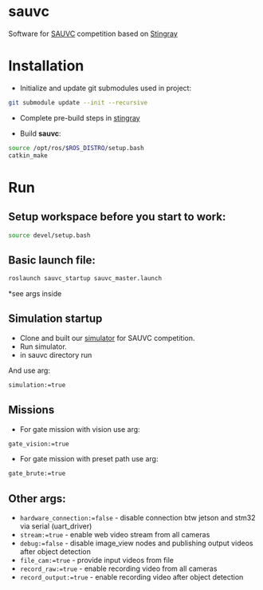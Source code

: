 # sauvc
Software for [SAUVC](https://sauvc.org/) competition based on [Stingray](https://github.com/hidronautics/stingray)

# Installation

- Initialize and update git submodules used in project:

```bash
git submodule update --init --recursive
```

- Complete pre-build steps in [stingray](/src/stingray/)

- Build **sauvc**:

```bash
source /opt/ros/$ROS_DISTRO/setup.bash
catkin_make
```

# Run

## Setup workspace before you start to work:

```bash
source devel/setup.bash
```
## Basic launch file:

```bash
roslaunch sauvc_startup sauvc_master.launch 
```
*see args inside

## Simulation startup

* Clone and built our [simulator](https://github.com/hidronautics/simulator) for SAUVC competition.
* Run simulator.
* in sauvc directory run

And use arg:
```bash
simulation:=true 
```

## Missions

* For gate mission with vision use arg:
```bash
gate_vision:=true
```
* For gate mission with preset path use arg:

```bash
gate_brute:=true
```

## Other args:

- `hardware_connection:=false` - disable connection btw jetson and stm32 via serial (uart_driver) 
- `stream:=true` - enable web video stream from all cameras 
- `debug:=false` - disable image_view nodes and publishing output videos after object detection
- `file_cam:=true` - provide input videos from file
- `record_raw:=true` - enable recording video from all cameras 
- `record_output:=true` - enable recording video after object detection 